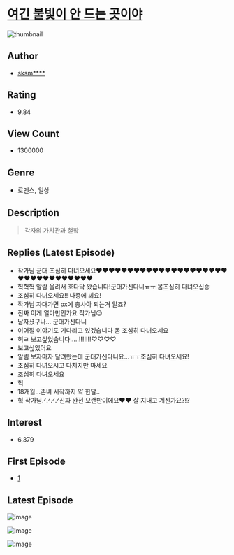 # [여긴 불빛이 안 드는 곳이야](https://comic.naver.com/bestChallenge/list?titleId=751850)
![thumbnail](https://image-comic.pstatic.net/user_contents_data/challenge_comic/2021/03/31/336188/thumbnail_202x1648228278d_b907_4406_9496_b919695f3b5c_00000129.JPEG)

## Author
- [sksm****](https://comic.naver.com/artistTitle?id=336188)

## Rating
- 9.84

## View Count
- 1300000

## Genre
- 로맨스, 일상

## Description
> 각자의 가치관과 철학

## Replies (Latest Episode)
- 작가님 군대 조심히 다녀오세요❤️❤️❤️❤️❤️❤️❤️❤️❤️❤️❤️❤️❤️❤️❤️❤️❤️❤️❤️❤️❤️❤️❤️❤️❤️❤️❤️❤️❤️❤️❤️❤️❤️
- 헉헉헉 알람 울려서 호다닥 왔습니다!군대가신다니ㅠㅠ 몸조심히 다녀오십숑
- 조심히 다녀오세요!! 나중에 뵈요!
- 작가님 자대가면 px에 총사야 되는거 알죠?
- 진짜 이게 얼마만인가요 작가님😍
- 남자셨구나... 군대가신다니
- 이어질 이야기도 기다리고 있겠습니다 몸 조심히 다녀오세요
- 허ㄹ 보고싶었습니다.....!!!!!!!♡♡♡♡
- 보고싶었어요
- 알림 보자마자 달려왔는데 군대가신다니요...ㅠㅜ조심히 다녀오세요!
- 조심히 다녀오시고 다치지만 마세요
- 조심히 다녀오세요
- 헉
- 18개월...존버 시작까지 약 한달..
- 헉 작가님.ᐟ.ᐟ.ᐟ.ᐟ진짜 완전 오랜만이에요❤️❤️ 잘 지내고 계신가요?!?

## Interest
- 6,379

## First Episode
- [1](https://comic.naver.com/bestChallenge/detail?titleId=751850&no=1)

## Latest Episode
![image](https://image-comic.pstatic.net/user_contents_data/challenge_comic/2022/11/17/336188/upload_3487024390237401904.jpeg)

![image](https://image-comic.pstatic.net/user_contents_data/challenge_comic/2022/11/17/336188/upload_3775249247288845668.jpeg)

![image](https://image-comic.pstatic.net/user_contents_data/challenge_comic/2022/11/17/336188/upload_3904955335465657397.jpeg)
